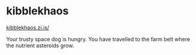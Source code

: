 # kibblekhaos

[kibblekhaos.zi.is/](https://kibblekhaos.zi.is/)

Your trusty space dog is hungry. You have travelled to the farm belt where the nutrient asteroids grow.


